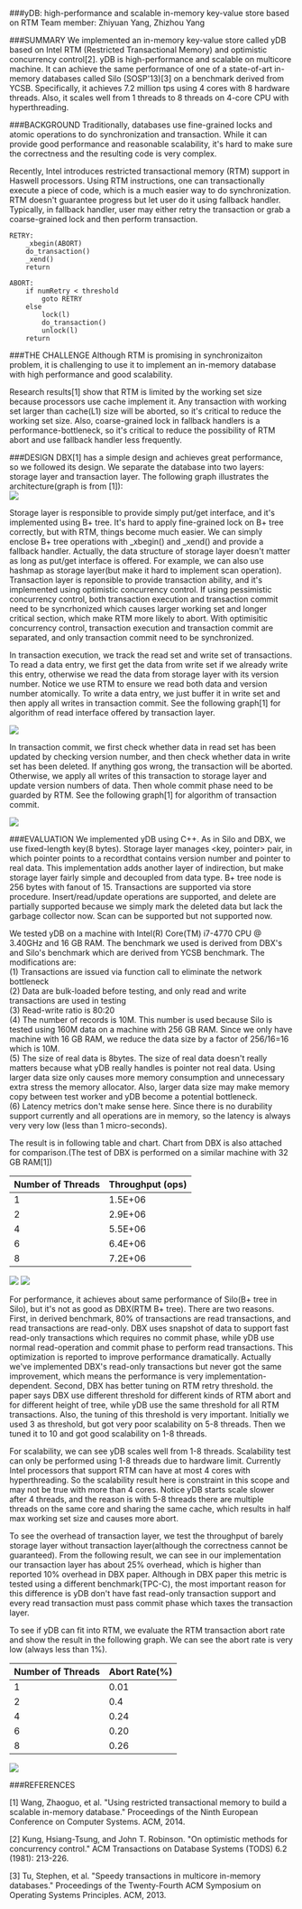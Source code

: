###yDB: high-performance and scalable in-memory key-value store based on RTM
Team member: Zhiyuan Yang, Zhizhou Yang

###SUMMARY
We implemented an in-memory key-value store called yDB based on Intel RTM (Restricted Transactional Memory) and optimistic concurrency control[2]. yDB is high-performance and scalable on multicore machine. It can achieve the same performance of one of a state-of-art in-memory databases called Silo (SOSP'13)[3] on a benchmark derived from YCSB. Specifically, it achieves 7.2 million tps using 4 cores with 8 hardware threads. Also, it scales well from 1 threads to 8 threads on 4-core CPU with hyperthreading.

###BACKGROUND
Traditionally, databases use fine-grained locks and atomic operations to do synchronization and transaction. While it can provide good performance and reasonable scalability, it's hard to make sure the correctness and the resulting code is very complex.  

Recently, Intel introduces restricted transactional memory (RTM) support in Haswell processors. Using RTM instructions, one can transactionally execute a piece of code, which is a much easier way to do synchronization. RTM doesn't guarantee progress but let user do it using fallback handler. Typically, in fallback handler, user may either retry the transaction or grab a coarse-grained lock and then perform transaction.
```
RETRY:
	_xbegin(ABORT)
	do_transaction()
	_xend()
	return

ABORT:
	if numRetry < threshold
		goto RETRY
	else
		lock(l)
		do_transaction()
		unlock(l)
	return
```

###THE CHALLENGE
Although RTM is promising in synchronizaiton problem, it is challenging to use it to implement an in-memory database with high performance and good scalability. 

Research results[1] show that RTM is limited by the working set size because processors use cache implement it. Any transaction with working set larger than cache(L1) size will be aborted, so it's critical to reduce the working set size. Also, coarse-grained lock in fallback handlers is a performance-bottleneck, so it's critical to reduce the possibility of RTM abort and use fallback handler less frequently.

###DESIGN
DBX[1] has a simple design and achieves great performance, so we followed its design. We separate the database into two layers: storage layer and transaction layer. The following graph illustrates the architecture(graph is from [1]):  
<a href="url"><img src="https://github.com/Zhiyuan-Yang/yDB/blob/occ/arch.png?raw=true"></a>

Storage layer is responsible to provide simply put/get interface, and it's implemented using B+ tree. It's hard to apply fine-grained lock on B+ tree correctly, but with RTM, things become much easier. We can simply enclose B+ tree operations with _xbegin() and _xend() and provide a fallback handler. Actually, the data structure of storage layer doesn't matter as long as put/get interface is offered. For example, we can also use hashmap as storage layer(but make it hard to implement scan operation).  
Transaction layer is reponsible to provide transaction ability, and it's implemented using optimistic concurrency control. If using pessimistic concurrency control, both transaction execution and transaction commit need to be syncrhonized which causes larger working set and longer critical section, which make RTM more likely to abort. With optimisitic concurrency control, transaction execution and transaction commit are separated, and only transaction commit need to be synchronized.  


In transaction execution, we track the read set and write set of transactions. To read a data entry, we first get the data from write set if we already write this entry, otherwise we read the data from storage layer with its version number. Notice we use RTM to ensure we read both data and version number atomically. To write a data entry, we just buffer it in write set and then apply all writes in transaction commit. See the following graph[1] for algorithm of read interface offered by transaction layer. 

<a href="url"><img src="https://github.com/Zhiyuan-Yang/yDB/blob/occ/algo-read.png?raw=true"></a>

In transaction commit, we first check whether data in read set has been updated by checking version number, and then check whether data in write set has been deleted. If anything gos wrong, the transaction will be aborted. Otherwise, we apply all writes of this transaction to storage layer and update version numbers of data. Then whole commit phase need to be guarded by RTM. See the following graph[1] for algorithm of transaction commit.  

<a href="url"><img src="https://github.com/Zhiyuan-Yang/yDB/blob/occ/algo-commit.png?raw=true"></a>


###EVALUATION
We implemented yDB using C++. As in Silo and DBX, we use fixed-length key(8 bytes). Storage layer manages <key, pointer> pair, in which pointer points to a recordthat contains version number and pointer to real data. This implementation adds another layer of indirection, but make storage layer fairly simple and decoupled from data type. B+ tree node is 256 bytes with fanout of 15. Transactions are supported via store procedure. Insert/read/update operations are supported, and delete are partially supported because we simply mark the deleted data but lack the garbage collector now. Scan can be supported but not supported now.

We tested yDB on a machine with Intel(R) Core(TM) i7-4770 CPU @ 3.40GHz and 16 GB RAM. The benchmark we used is derived from DBX's and Silo's benchmark which are derived from YCSB benchmark. The modifications are:  
(1) Transactions are issued via function call to eliminate the network bottleneck  
(2) Data are bulk-loaded before testing, and only read and write transactions are used in testing  
(3) Read-write ratio is 80:20  
(4) The number of records is 10M. This number is used because Silo is tested using 160M data on a machine with 256 GB RAM. Since we only have machine with 16 GB RAM, we reduce the data size by a factor of 256/16=16 which is 10M.  
(5) The size of real data is 8bytes. The size of real data doesn't really matters because what yDB really handles is pointer not real data. Using larger data size only causes more memory consumption and unnecessary extra stress the memory allocator. Also, larger data size may make memory copy between test worker and yDB become a potential bottleneck.  
(6) Latency metrics don't make sense here. Since there is no durability support currently and all operations are in memory, so the latency is always very very low (less than 1 micro-seconds).  

The result is in following table and chart. Chart from DBX is also attached for comparison.(The test of DBX is performed on a similar machine with 32 GB RAM[1])

Number of Threads | Throughput (ops)
------------ | -------------
1	| 1.5E+06
2	| 2.9E+06
4	| 5.5E+06
6	| 6.4E+06
8	| 7.2E+06

<a href="url"><img src="https://github.com/Zhiyuan-Yang/yDB/blob/occ/graph1.png?raw=true"></a>
<a href="url"><img src="https://github.com/Zhiyuan-Yang/yDB/blob/occ/graph2.png?raw=true"></a>

For performance, it achieves about same performance of Silo(B+ tree in Silo), but it's not as good as DBX(RTM B+ tree). There are two reasons. First, in derived benchmark, 80% of transactions are read transactions, and read transactions are read-only. DBX uses snapshot of data to support fast read-only transactions which requires no commit phase, while yDB use normal read-operation and commit phase to perform read transactions. This optimization is reported to improve performance dramatically. Actually we've implemented DBX's read-only transactions but never got the same improvement, which means the performance is very implementation-dependent. Second, DBX has better tuning on RTM retry threshold. the paper says DBX use different threshold for different kinds of RTM abort and for different height of tree, while yDB use the same threshold for all RTM transactions. Also, the tuning of this threshold is very important. Initially we used 3 as threshold, but got very poor scalability on 5-8 threads. Then we tuned it to 10 and got good scalability on 1-8 threads.

For scalability, we can see yDB scales well from 1-8 threads. Scalability test can only be performed using 1-8 threads due to hardware limit. Currently Intel processors that support RTM can have at most 4 cores with hyperthreading. So the scalability result here is constraint in this scope and may not be true with more than 4 cores. Notice yDB starts scale slower after 4 threads, and the reason is with 5-8 threads there are multiple threads on the same core and sharing the same cache, which results in half max working set size and causes more abort.

To see the overhead of transaction layer, we test the throughput of barely storage layer without transaction layer(although the correctness cannot be guaranteed). From the following result, we can see in our implementation our transaction layer has about 25% overhead, which is higher than reported 10% overhead in DBX paper. Although in DBX paper this metric is tested using a different benchmark(TPC-C), the most important reason for this difference is yDB don't have fast read-only transaction support and every read transaction must pass commit phase which taxes the transaction layer.

To see if yDB can fit into RTM, we evaluate the RTM transaction abort rate and show the result in the following graph. We can see the abort rate is very low (always less than 1%).  

Number of Threads | Abort Rate(%)
------------ | -------------
1	| 0.01
2	| 0.4
4	| 0.24
6	| 0.20
8	| 0.26

<a href="url"><img src="https://github.com/Zhiyuan-Yang/yDB/blob/occ/graph3.png?raw=true"></a>

###REFERENCES

[1] Wang, Zhaoguo, et al. "Using restricted transactional memory to build a scalable in-memory database." Proceedings of the Ninth European Conference on Computer Systems. ACM, 2014.

[2] Kung, Hsiang-Tsung, and John T. Robinson. "On optimistic methods for concurrency control." ACM Transactions on Database Systems (TODS) 6.2 (1981): 213-226.

[3] Tu, Stephen, et al. "Speedy transactions in multicore in-memory databases." Proceedings of the Twenty-Fourth ACM Symposium on Operating Systems Principles. ACM, 2013.
